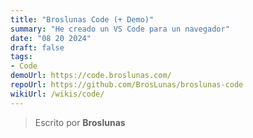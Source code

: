 ```yaml
---
title: "Broslunas Code (+ Demo)"
summary: "He creado un VS Code para un navegador"
date: "08 20 2024"
draft: false
tags:
- Code
demoUrl: https://code.broslunas.com/
repoUrl: https://github.com/BrosLunas/broslunas-code
wikiUrl: /wikis/code/
---
```


> Escrito por **Broslunas**